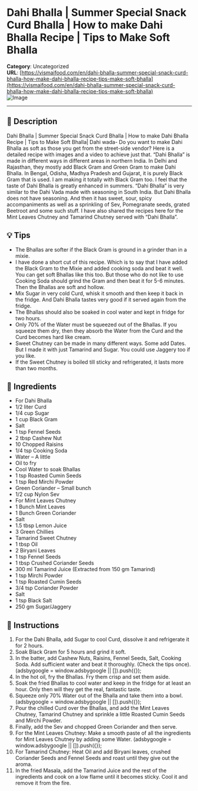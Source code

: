 # Dahi Bhalla | Summer Special Snack Curd Bhalla | How to make Dahi Bhalla Recipe | Tips to Make Soft Bhalla

**Category**: Uncategorized  
**URL**: [https://vismaifood.com/en/dahi-bhalla-summer-special-snack-curd-bhalla-how-make-dahi-bhalla-recipe-tips-make-soft-bhalla](https://vismaifood.com/en/dahi-bhalla-summer-special-snack-curd-bhalla-how-make-dahi-bhalla-recipe-tips-make-soft-bhalla)  
![Image](https://vismaifood.com/storage/app/uploads/public/683/4a8/572/thumb__1200_0_0_0_auto.jpg)

---

## 📝 Description
Dahi Bhalla | Summer Special Snack Curd Bhalla | How to make Dahi Bhalla Recipe | Tips to Make Soft Bhalla| Dahi wada- Do you want to make Dahi Bhalla as soft as those you get from the street-side vendor? Here is a detailed recipe with images and a video to achieve just that. “Dahi Bhalla” is made in different ways in different areas in northern India. In Delhi and Rajasthan, they mostly add Black Gram and Green Gram to make Dahi Bhalla. In Bengal, Odisha, Madhya Pradesh and Gujarat, it is purely Black Gram that is used. I am making it totally with Black Gram too. I feel that the taste of Dahi Bhalla is greatly enhanced in summers. “Dahi Bhalla” is very similar to the Dahi Vada made with seasoning in South India. But Dahi Bhalla does not have seasoning. And then it has sweet, sour, spicy accompaniments as well as a sprinkling of Sev, Pomegranate seeds, grated Beetroot and some such stuff. I have also shared the recipes here for the Mint Leaves Chutney and Tamarind Chutney served with “Dahi Bhalla”.

## 💡 Tips
- The Bhallas are softer if the Black Gram is ground in a grinder than in a mixie.
- I have done a short cut of this recipe. Which is to say that I have added the Black Gram to the Mixie and added cooking soda and beat it well. You can get soft Bhallas like this too. But those who do not like to use Cooking Soda should grind the Gram and then beat it for 5-6 minutes. Then the Bhallas are soft and hollow.
- Mix Sugar in very cold Curd, whisk it smooth and then keep it back in the fridge. And Dahi Bhalla tastes very good if it served again from the fridge.
- The Bhallas should also be soaked in cool water and kept in fridge for two hours.
- Only 70% of the Water must be squeezed out of the Bhallas. If you squeeze them dry, then they absorb the Water from the Curd and the Curd becomes hard like cream.
- Sweet Chutney can be made in many different ways. Some add Dates. But I made it with just Tamarind and Sugar. You could use Jaggery too if you like.
- If the Sweet Chutney is boiled till sticky and refrigerated, it lasts more than two months.

## 🧂 Ingredients
- For Dahi Bhalla
- 1/2 liter Curd
- 1/4 cup Sugar
- 1 cup Black Gram
- Salt
- 1 tsp Fennel Seeds
- 2 tbsp Cashew Nut
- 10 Chopped Raisins
- 1/4 tsp Cooking Soda
- Water – A little
- Oil to fry
- Cool Water to soak Bhallas
- 1 tsp Roasted Cumin Seeds
- 1 tsp Red Mirchi Powder
- Green Coriander – Small bunch
- 1/2 cup Nylon Sev
- For Mint Leaves Chutney
- 1 Bunch Mint Leaves
- 1 Bunch Green Coriander
- Salt
- 1.5 tbsp Lemon Juice
- 3 Green Chillies
- Tamarind Sweet Chutney
- 1 tbsp Oil
- 2 Biryani Leaves
- 1 tsp Fennel Seeds
- 1 tbsp Crushed Coriander Seeds
- 300 ml Tamarind Juice (Extracted from 150 gm Tamarind)
- 1 tsp Mirchi Powder
- 1 tsp Roasted Cumin Seeds
- 3/4 tsp Coriander Powder
- Salt
- 1 tsp Black Salt
- 250 gm Sugar/Jaggery

## 🍳 Instructions
1. For the Dahi Bhalla, add Sugar to cool Curd, dissolve it and refrigerate it for 2 hours.
2. Soak Black Gram for 5 hours and grind it soft.
3. In the batter, add Cashew Nuts, Raisins, Fennel Seeds, Salt, Cooking Soda. Add sufficient water and beat it thoroughly. (Check the tips once). (adsbygoogle = window.adsbygoogle || []).push({});
4. In the hot oil, fry the Bhallas. Fry them crisp and set them aside.
5. Soak the fried Bhallas to cool water and keep in the fridge for at least an hour. Only then will they get the real, fantastic taste.
6. Squeeze only 70% Water out of the Bhalla and take them into a bowl. (adsbygoogle = window.adsbygoogle || []).push({});
7. Pour the chilled Curd over the Bhallas, and add the Mint Leaves Chutney, Tamarind Chutney and sprinkle a little Roasted Cumin Seeds and Mirchi Powder.
8. Finally, add the Sev and chopped Green Coriander and then serve.
9. For the Mint Leaves Chutney: Make a smooth paste of all the ingredients for Mint Leaves Chutney by adding some Water. (adsbygoogle = window.adsbygoogle || []).push({});
10. For Tamarind Chutney: Heat Oil and add Biryani leaves, crushed Coriander Seeds and Fennel Seeds and roast until they give out the aroma.
11. In the fried Masala, add the Tamarind Juice and the rest of the ingredients and cook on a low flame until it becomes sticky. Cool it and remove it from the fire.


